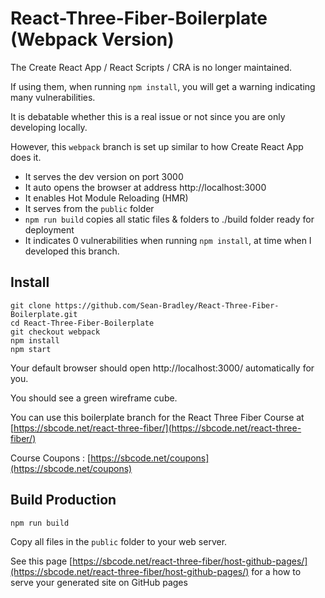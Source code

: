 # React-Three-Fiber-Boilerplate (Webpack Version)

The Create React App / React Scripts / CRA is no longer maintained.

If using them, when running `npm install`, you will get a warning indicating many vulnerabilities.

It is debatable whether this is a real issue or not since you are only developing locally.

However, this `webpack` branch is set up similar to how Create React App does it.

- It serves the dev version on port 3000
- It auto opens the browser at address http://localhost:3000
- It enables Hot Module Reloading (HMR)
- It serves from the `public` folder
- `npm run build` copies all static files & folders to ./build folder ready for deployment
- It indicates 0 vulnerabilities when running `npm install`, at time when I developed this branch.

## Install

```
git clone https://github.com/Sean-Bradley/React-Three-Fiber-Boilerplate.git
cd React-Three-Fiber-Boilerplate
git checkout webpack
npm install
npm start
```

Your default browser should open http://localhost:3000/ automatically for you.

You should see a green wireframe cube.

You can use this boilerplate branch for the React Three Fiber Course at [https://sbcode.net/react-three-fiber/](https://sbcode.net/react-three-fiber/)

Course Coupons : [https://sbcode.net/coupons](https://sbcode.net/coupons)

## Build Production

```
npm run build
```

Copy all files in the `public` folder to your web server.

See this page [https://sbcode.net/react-three-fiber/host-github-pages/](https://sbcode.net/react-three-fiber/host-github-pages/) for a how to serve your generated site on GitHub pages
